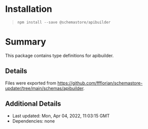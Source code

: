 # Installation
> `npm install --save @schemastore/apibuilder`

# Summary
This package contains type definitions for apibuilder.

## Details
Files were exported from https://github.com/ffflorian/schemastore-updater/tree/main/schemas/apibuilder.

## Additional Details
* Last updated: Mon, Apr 04, 2022, 11:03:15 GMT
* Dependencies: none
